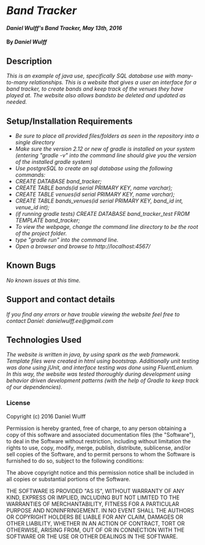 # _Band Tracker_

#### _Daniel Wulff's Band Tracker, May 13th, 2016_

#### By _**Daniel Wulff**_

## Description

_This is an example of java use, specifically SQL database use with many-to-many relationships. This is a  website that gives a user an interface for a band tracker, to create bands and keep track of the venues they have played at. The website also allows bandsto be deleted and updated as needed._

## Setup/Installation Requirements

* _Be sure to place all provided files/folders as seen in the repository into a single directory_
* _Make sure the version 2.12 or new of gradle is installed on your system (entering "gradle -v" into the command line should give you the version of the installed gradle system)_
* _Use postgreSQL to create an sql database using the following commands:_
* _CREATE DATABASE band_tracker;_
* _CREATE TABLE bands(id serial PRIMARY KEY, name varchar);_
* _CREATE TABLE venues(id serial PRIMARY KEY, name varchar);_
* _CREATE TABLE bands_venues(id serial PRIMARY KEY, band_id int, venue_id int);_
* _(if running gradle tests) CREATE DATABASE band_tracker_test FROM TEMPLATE band_tracker;_
* _To view the webpage, change the command line directory to be the root of the project folder._
* _type "gradle run" into the command line._
* _Open a browser and browse to http://localhost:4567/_

## Known Bugs

_No known issues at this time._

## Support and contact details

_If you find any errors or have trouble viewing the website feel free to contact Daniel: danielwulff.ee@gmail.com_

## Technologies Used

_The website is written in java, by using spark as the web framework. Template files were created in html using bootstrap. Additionally unit testing was done using jUnit, and interface testing was done using FluentLenium. In this way, the website was tested thoroughly during development using behavior driven development patterns (with the help of Gradle to keep track of our dependencies)._

### License

Copyright (c) 2016 Daniel Wulff

Permission is hereby granted, free of charge, to any person obtaining a copy of this software and associated documentation files (the "Software"), to deal in the Software without restriction, including without limitation the rights to use, copy, modify, merge, publish, distribute, sublicense, and/or sell copies of the Software, and to permit persons to whom the Software is furnished to do so, subject to the following conditions:

The above copyright notice and this permission notice shall be included in all copies or substantial portions of the Software.

THE SOFTWARE IS PROVIDED "AS IS", WITHOUT WARRANTY OF ANY KIND, EXPRESS OR IMPLIED, INCLUDING BUT NOT LIMITED TO THE WARRANTIES OF MERCHANTABILITY, FITNESS FOR A PARTICULAR PURPOSE AND NONINFRINGEMENT. IN NO EVENT SHALL THE AUTHORS OR COPYRIGHT HOLDERS BE LIABLE FOR ANY CLAIM, DAMAGES OR OTHER LIABILITY, WHETHER IN AN ACTION OF CONTRACT, TORT OR OTHERWISE, ARISING FROM, OUT OF OR IN CONNECTION WITH THE SOFTWARE OR THE USE OR OTHER DEALINGS IN THE SOFTWARE.
